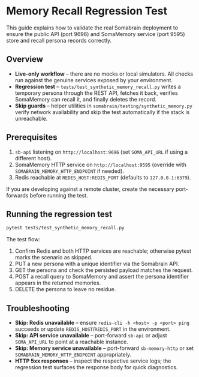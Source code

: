 # Memory Recall Regression Test

This guide explains how to validate the real Somabrain deployment to ensure the
public API (port 9696) and SomaMemory service (port 9595) store and recall
persona records correctly.

## Overview

- **Live-only workflow** – there are no mocks or local simulators. All checks
  run against the genuine services exposed by your environment.
- **Regression test** – `tests/test_synthetic_memory_recall.py` writes a
  temporary persona through the REST API, fetches it back, verifies SomaMemory
  can recall it, and finally deletes the record.
- **Skip guards** – helper utilities in
  `somabrain/testing/synthetic_memory.py` verify network availability and skip
  the test automatically if the stack is unreachable.

## Prerequisites

1. `sb-api` listening on `http://localhost:9696` (set `SOMA_API_URL` if using a
   different host).
2. SomaMemory HTTP service on `http://localhost:9595` (override with
   `SOMABRAIN_MEMORY_HTTP_ENDPOINT` if needed).
3. Redis reachable at `REDIS_HOST:REDIS_PORT` (defaults to `127.0.0.1:6379`).

If you are developing against a remote cluster, create the necessary
port-forwards before running the test.

## Running the regression test

```bash
pytest tests/test_synthetic_memory_recall.py
```

The test flow:

1. Confirm Redis and both HTTP services are reachable; otherwise pytest marks
   the scenario as skipped.
2. PUT a new persona with a unique identifier via the Somabrain API.
3. GET the persona and check the persisted payload matches the request.
4. POST a recall query to SomaMemory and assert the persona identifier appears
   in the returned memories.
5. DELETE the persona to leave no residue.

## Troubleshooting

- **Skip: Redis unavailable** – ensure `redis-cli -h <host> -p <port> ping`
  succeeds or update `REDIS_HOST`/`REDIS_PORT` in the environment.
- **Skip: API service unavailable** – port-forward `sb-api` or adjust
  `SOMA_API_URL` to point at a reachable instance.
- **Skip: Memory service unavailable** – port-forward `sb-memory-http` or set
  `SOMABRAIN_MEMORY_HTTP_ENDPOINT` appropriately.
- **HTTP 5xx responses** – inspect the respective service logs; the regression
  test surfaces the response body for quick diagnostics.
